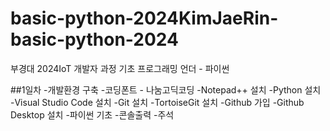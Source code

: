 # basic-python-2024KimJaeRin-basic-python-2024
부경대 2024IoT 개발자 과정 기초 프로그래밍 언더 - 파이썬


##1일차
-개발환경 구축
  -코딩폰트 - 나눔고딕코딩
  -Notepad++ 설치
  -Python 설치
  -Visual Studio Code 설치
  -Git 설치
    -TortoiseGit 설치
    -Github 가입
    -Github Desktop 설치
-파이썬 기초
  -콘솔출력
  -주석
